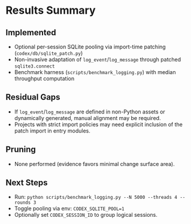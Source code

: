 # Results Summary

## Implemented
- Optional per-session SQLite pooling via import-time patching (`codex/db/sqlite_patch.py`)
- Non-invasive adaptation of `log_event`/`log_message` through patched `sqlite3.connect`
- Benchmark harness (`scripts/benchmark_logging.py`) with median throughput computation

## Residual Gaps
- If `log_event`/`log_message` are defined in non-Python assets or dynamically generated, manual alignment may be required.
- Projects with strict import policies may need explicit inclusion of the patch import in entry modules.

## Pruning
- None performed (evidence favors minimal change surface area).

## Next Steps
- Run: `python scripts/benchmark_logging.py --N 5000 --threads 4 --rounds 3`
- Toggle pooling via env: `CODEX_SQLITE_POOL=1`
- Optionally set `CODEX_SESSION_ID` to group logical sessions.
